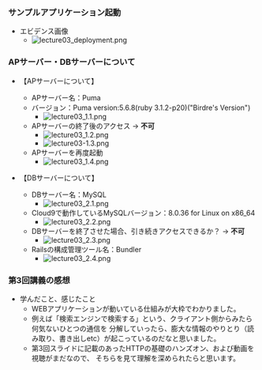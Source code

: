 ### サンプルアプリケーション起動
- エビデンス画像
    - ![lecture03_deployment.png](./assets/image/lecture03_deployment.png)


### APサーバー・DBサーバーについて
- 【APサーバーについて】
    - APサーバー名：Puma
    - バージョン：Puma version:5.6.8(ruby 3.1.2-p20)("Birdre's Version")
      - ![lecture03_1.1.png](./assets/image/lecture03_1.1.png)
    - APサーバーの終了後のアクセス → **不可**
      - ![lecture03_1.2.png](./assets/image/lecture03_1.2.png)
      - ![lecture03-1.3.png](./assets/image/lecture03_1.3.png)
    - APサーバーを再度起動
      - ![lecture03_1.4.png](./assets/image/lecture03_1.4.png)

- 【DBサーバーについて】
    - DBサーバー名：MySQL　
      - ![lecture03_2.1.png](./assets/image/lecture03_2.1.png)
    - Cloud9で動作しているMySQLバージョン：8.0.36 for Linux on x86_64
      - ![lecture03_2.2.png](./assets/image/lecture03_2.2.pmg)
    - DBサーバーを終了させた場合、引き続きアクセスできるか？ → **不可**
      - ![lecture03_2.3.png](./assets/image/lecture03_2.3.png)
    - Railsの構成管理ツール名：Bundler
      - ![lecture03_2.4.png](./assets/image/lecture03_2.4.png)


### 第3回講義の感想
- 学んだこと、感じたこと
    - WEBアプリケーションが動いている仕組みが大枠でわかりました。
    - 例えば「検索エンジンで検索する」という、クライアント側からみたら何気ないひとつの通信を  分解していったら、膨大な情報のやりとり（読み取り、書き出しetc）が起こっているのだなと思いました。
    - 第3回スライドに記載のあったHTTPの基礎のハンズオン、および動画を視聴がまだなので、  そちらを見て理解を深められたらと思います。